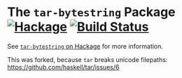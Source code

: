 The `tar-bytestring` Package  [![Hackage](https://img.shields.io/hackage/v/tar-bytestring.svg)](https://hackage.haskell.org/package/tar-bytestring) [![Build Status](https://travis-ci.org/hasufell/tar-bytestring.svg)](https://travis-ci.org/hasufell/tar-bytestring)
=================

See [`tar-bytestring` on Hackage](https://hackage.haskell.org/package/tar-bytestring) for more information.

This was forked, because `tar` breaks unicode filepaths: https://github.com/haskell/tar/issues/6
